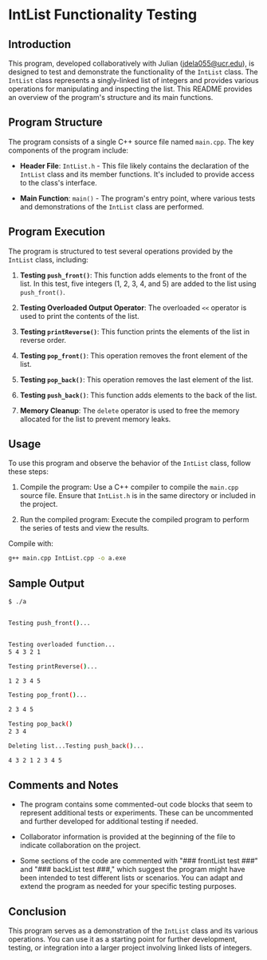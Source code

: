 # IntList Functionality Testing

## Introduction

This program, developed collaboratively with Julian (jdela055@ucr.edu), is designed to test and demonstrate the functionality of the `IntList` class. The `IntList` class represents a singly-linked list of integers and provides various operations for manipulating and inspecting the list. This README provides an overview of the program's structure and its main functions.

## Program Structure

The program consists of a single C++ source file named `main.cpp`. The key components of the program include:

- **Header File**: `IntList.h` - This file likely contains the declaration of the `IntList` class and its member functions. It's included to provide access to the class's interface.

- **Main Function**: `main()` - The program's entry point, where various tests and demonstrations of the `IntList` class are performed.

## Program Execution

The program is structured to test several operations provided by the `IntList` class, including:

1. **Testing `push_front()`**: This function adds elements to the front of the list. In this test, five integers (1, 2, 3, 4, and 5) are added to the list using `push_front()`.

2. **Testing Overloaded Output Operator**: The overloaded `<<` operator is used to print the contents of the list.

3. **Testing `printReverse()`**: This function prints the elements of the list in reverse order.

4. **Testing `pop_front()`**: This operation removes the front element of the list.

5. **Testing `pop_back()`**: This operation removes the last element of the list.

6. **Testing `push_back()`**: This function adds elements to the back of the list.

7. **Memory Cleanup**: The `delete` operator is used to free the memory allocated for the list to prevent memory leaks.

## Usage

To use this program and observe the behavior of the `IntList` class, follow these steps:

1. Compile the program: Use a C++ compiler to compile the `main.cpp` source file. Ensure that `IntList.h` is in the same directory or included in the project.

2. Run the compiled program: Execute the compiled program to perform the series of tests and view the results.

Compile with:

```bash
g++ main.cpp IntList.cpp -o a.exe
```

## Sample Output

```bash
$ ./a


Testing push_front()...


Testing overloaded function...        
5 4 3 2 1

Testing printReverse()...

1 2 3 4 5

Testing pop_front()...

2 3 4 5

Testing pop_back()
2 3 4

Deleting list...Testing push_back()...

4 3 2 1 2 3 4 5
```

## Comments and Notes

- The program contains some commented-out code blocks that seem to represent additional tests or experiments. These can be uncommented and further developed for additional testing if needed.

- Collaborator information is provided at the beginning of the file to indicate collaboration on the project.

- Some sections of the code are commented with "### frontList test ###" and "### backList test ###," which suggest the program might have been intended to test different lists or scenarios. You can adapt and extend the program as needed for your specific testing purposes.

## Conclusion

This program serves as a demonstration of the `IntList` class and its various operations. You can use it as a starting point for further development, testing, or integration into a larger project involving linked lists of integers.
